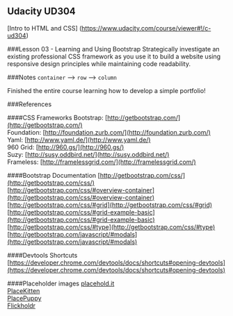 Udacity UD304
--------------
[Intro to HTML and CSS]
(https://www.udacity.com/course/viewer#!/c-ud304)

###Lesson 03 - Learning and Using Bootstrap
Strategically investigate an existing professional CSS framework as you use it to build a website using responsive design principles while maintaining code readability.

###Notes
`container` --> `row` --> `column`  

Finished the entire course learning how to develop a simple portfolio!

###References

####CSS Frameworks
Bootstrap: [http://getbootstrap.com/](http://getbootstrap.com/)  
Foundation: [http://foundation.zurb.com/](http://foundation.zurb.com/)   
Yaml: [http://www.yaml.de/](http://www.yaml.de/)   
960 Grid: [http://960.gs/](http://960.gs/)   
Suzy: [http://susy.oddbird.net/](http://susy.oddbird.net/)  
Frameless: [http://framelessgrid.com/](http://framelessgrid.com/)  

####Bootstrap Documentation
[http://getbootstrap.com/css/](http://getbootstrap.com/css/)  
[http://getbootstrap.com/css/#overview-container](http://getbootstrap.com/css/#overview-container)  
[http://getbootstrap.com/css/#grid](http://getbootstrap.com/css/#grid)  
[http://getbootstrap.com/css/#grid-example-basic](http://getbootstrap.com/css/#grid-example-basic)  
[http://getbootstrap.com/css/#type](http://getbootstrap.com/css/#type)  
[http://getbootstrap.com/javascript/#modals](http://getbootstrap.com/javascript/#modals)

####Devtools Shortcuts
[https://developer.chrome.com/devtools/docs/shortcuts#opening-devtools](https://developer.chrome.com/devtools/docs/shortcuts#opening-devtools)

####Placeholder images
[placehold.it](http://placehold.it/)  
[PlaceKitten](http://placekitten.com/)  
[PlacePuppy](http://placepuppy.it/)  
[Flickholdr](http://flickholdr.iwerk.org/)